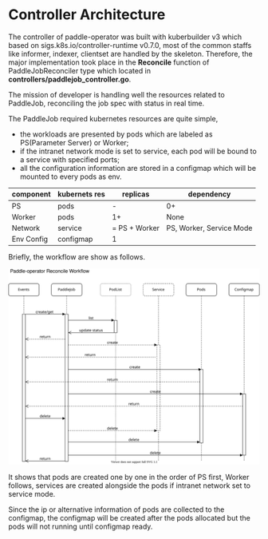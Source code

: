 # Controller Architecture

The controller of paddle-operator was built with kuberbuilder v3 which based on sigs.k8s.io/controller-runtime v0.7.0, 
most of the common staffs like informer, indexer, clientset are handled by the skeleton.
Therefore, the major implementation took place 
in the **Reconcile** function of PaddleJobReconciler type which located in **controllers/paddlejob_controller.go**.

The mission of developer is handling well the resources related to PaddleJob, 
reconciling the job spec with status in real time.

The PaddleJob required kubernetes resources are quite simple, 

* the workloads are presented by pods which are labeled as PS(Parameter Server) or Worker;
* if the intranet network mode is set to service, each pod will be bound to a service with specified ports;
* all the configuration information are stored in a configmap which will be mounted to every pods as env.

| component | kubernets res | replicas | dependency | 
| --- | --- | --- | --- |
| PS | pods | - | 0+ | None | 
| Worker | pods | 1+ | None |
| Network | service | = PS + Worker | PS, Worker, Service Mode |
| Env Config | configmap | 1 | | 

Briefly, the workflow are show as follows.

![Workflow](../images/pd-op-reconcile.svg)

It shows that pods are created one by one in the order of PS first, Worker follows,
services are created alongside the pods if intranet network set to service mode.

Since the ip or alternative information of pods are collected to the configmap, 
the configmap will be created after the pods allocated but the pods will not running until configmap ready.


